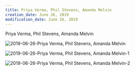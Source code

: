 ```yaml
---
title: Priya Verma, Phil Stevens, Amanda Melvin
creation_date: June 26, 2019
modification_date: June 26, 2019
---
```



Priya Verma, Phil Stevens, Amanda Melvin 

![2019-06-26-Priya Verma, Phil Stevens, Amanda Melvin](images/2019-06-26-Priya%20Verma,%20Phil%20Stevens,%20Amanda%20Melvin.jpeg)

![2019-06-26-Priya Verma, Phil Stevens, Amanda Melvin-1](images/2019-06-26-Priya%20Verma,%20Phil%20Stevens,%20Amanda%20Melvin-1.jpeg)

![2019-06-26-Priya Verma, Phil Stevens, Amanda Melvin-2](images/2019-06-26-Priya%20Verma,%20Phil%20Stevens,%20Amanda%20Melvin-2.jpeg)

